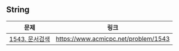 <h2>String</h2>

|문제 | 링크 |
| ----- | ----- |
|[1543. 문서검색](https://github.com/kimdoha/algorithm-study/tree/main/%EB%B0%B1%EC%A4%80/Silver/1543.%E2%80%85%EB%AC%B8%EC%84%9C%E2%80%85%EA%B2%80%EC%83%89)|https://www.acmicpc.net/problem/1543 | 
